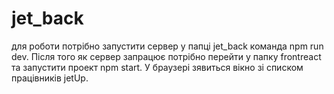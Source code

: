 # jet_back
для роботи потрібно запустити сервер у папці jet_back команда npm run dev. Після того як сервер запрацює
потрібно перейти у папку frontreact та запустити проект npm start.
У браузері зявиться вікно зі списком працівників jetUp. 
 
